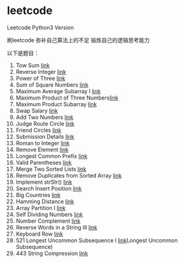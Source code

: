 # leetcode
Leetcode Python3 Version 

刷leetcode 弥补自己算法上的不足
锻炼自己的逻辑思考能力


以下是题目：


1. Tow Sum [link](https://leetcode.com/problems/two-sum/description/) 
2. Reverse Integer [link](https://leetcode.com/problems/reverse-integer/description/)
3. Power of Three [link](https://leetcode.com/problems/power-of-three/description/)
4. Sum of Square Numbers [link](https://leetcode.com/problems/sum-of-square-numbers/description/)
5. Maximum Average Subarray I [link](https://leetcode.com/problems/maximum-average-subarray-i/description/)
6. Maximum Product of Three Numbers[link](https://leetcode.com/problems/maximum-product-of-three-numbers/description/)
7. Maximum Product Subarray [link](https://leetcode.com/problems/maximum-product-subarray/description/)
8. Swap Salary [link](https://leetcode.com/problems/swap-salary/description/)
9. Add Two Numbers [link](https://leetcode.com/problems/add-two-numbers/description/)
10. Judge Route Circle [link](https://leetcode.com/problems/judge-route-circle/description/)
11. Friend Circles [link](https://leetcode.com/problems/friend-circles/discuss/)
12. Submission Details [link](https://leetcode.com/problems/set-mismatch/description/)
13. Roman to Integer [link](https://leetcode.com/problems/roman-to-integer/description/g)
14. Remove Element [link](https://leetcode.com/problems/remove-element/)
15. Longest Common Prefix [link](https://leetcode.com/problems/longest-common-prefix/)
16. Valid Parentheses [link](https://leetcode.com/problems/valid-parentheses/description/)
17. Merge Two Sorted Lists [link](https://leetcode.com/problems/merge-two-sorted-lists/description/)
18. Remove Duplicates from Sorted Array [link](https://leetcode.com/problems/remove-duplicates-from-sorted-array/description/)
19. Implement strStr() [link](https://leetcode.com/problems/implement-strstr/description/)
20. Search Insert Position [link](https://leetcode.com/problems/search-insert-position/description/Ï)
21. Big Countries [link](https://leetcode.com/problems/big-countries/description/)
22. Hamming Distance [link](https://leetcode.com/problems/hamming-distance/description/)
23. Array Partition I [link](https://leetcode.com/problems/array-partition-i/description/)
24. Self Dividing Numbers [link](https://leetcode.com/problems/self-dividing-numbers/description/)
25. Number Complement [link](https://leetcode.com/problems/number-complement/description/)
26. Reverse Words in a String III [link](https://leetcode.com/problems/reverse-words-in-a-string-iii/description/)
27. Keyboard Row [link](https://leetcode.com/problems/keyboard-row/description/)
28. 521 Longest Uncommon Subsequence I [link](https://leetcode.com/problems/longest-uncommon-subsequence-i/description/)Longest Uncommon Subsequence)
29. 443 String Compression [link](https://leetcode.com/problems/string-compression/hints/)